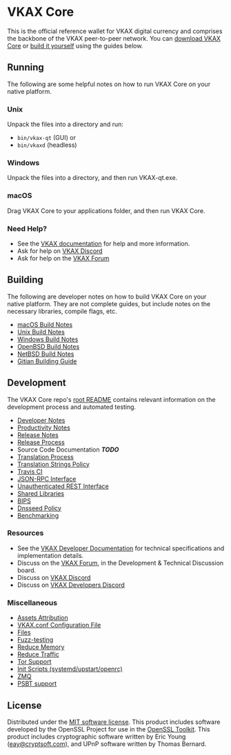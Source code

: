 VKAX Core
==========

This is the official reference wallet for VKAX digital currency and comprises the backbone of the VKAX peer-to-peer network. You can [download VKAX Core](https://www.VKAX.org/downloads/) or [build it yourself](#building) using the guides below.

Running
---------------------
The following are some helpful notes on how to run VKAX Core on your native platform.

### Unix

Unpack the files into a directory and run:

- `bin/vkax-qt` (GUI) or
- `bin/vkaxd` (headless)

### Windows

Unpack the files into a directory, and then run VKAX-qt.exe.

### macOS

Drag VKAX Core to your applications folder, and then run VKAX Core.

### Need Help?

* See the [VKAX documentation](https://docs.VKAX.org)
for help and more information.
* Ask for help on [VKAX Discord](http://stayVKAXy.com)
* Ask for help on the [VKAX Forum](https://VKAX.org/forum)

Building
---------------------
The following are developer notes on how to build VKAX Core on your native platform. They are not complete guides, but include notes on the necessary libraries, compile flags, etc.

- [macOS Build Notes](build-osx.md)
- [Unix Build Notes](build-unix.md)
- [Windows Build Notes](build-windows.md)
- [OpenBSD Build Notes](build-openbsd.md)
- [NetBSD Build Notes](build-netbsd.md)
- [Gitian Building Guide](gitian-building.md)

Development
---------------------
The VKAX Core repo's [root README](/README.md) contains relevant information on the development process and automated testing.

- [Developer Notes](developer-notes.md)
- [Productivity Notes](productivity.md)
- [Release Notes](release-notes.md)
- [Release Process](release-process.md)
- Source Code Documentation ***TODO***
- [Translation Process](translation_process.md)
- [Translation Strings Policy](translation_strings_policy.md)
- [Travis CI](travis-ci.md)
- [JSON-RPC Interface](JSON-RPC-interface.md)
- [Unauthenticated REST Interface](REST-interface.md)
- [Shared Libraries](shared-libraries.md)
- [BIPS](bips.md)
- [Dnsseed Policy](dnsseed-policy.md)
- [Benchmarking](benchmarking.md)

### Resources
* See the [VKAX Developer Documentation](https://VKAXcore.readme.io/)
  for technical specifications and implementation details.
* Discuss on the [VKAX Forum](https://VKAX.org/forum), in the Development & Technical Discussion board.
* Discuss on [VKAX Discord](http://stayVKAXy.com)
* Discuss on [VKAX Developers Discord](http://chat.VKAXdevs.org/)

### Miscellaneous
- [Assets Attribution](assets-attribution.md)
- [VKAX.conf Configuration File](VKAX-conf.md)
- [Files](files.md)
- [Fuzz-testing](fuzzing.md)
- [Reduce Memory](reduce-memory.md)
- [Reduce Traffic](reduce-traffic.md)
- [Tor Support](tor.md)
- [Init Scripts (systemd/upstart/openrc)](init.md)
- [ZMQ](zmq.md)
- [PSBT support](psbt.md)

License
---------------------
Distributed under the [MIT software license](/COPYING).
This product includes software developed by the OpenSSL Project for use in the [OpenSSL Toolkit](https://www.openssl.org/). This product includes
cryptographic software written by Eric Young ([eay@cryptsoft.com](mailto:eay@cryptsoft.com)), and UPnP software written by Thomas Bernard.
